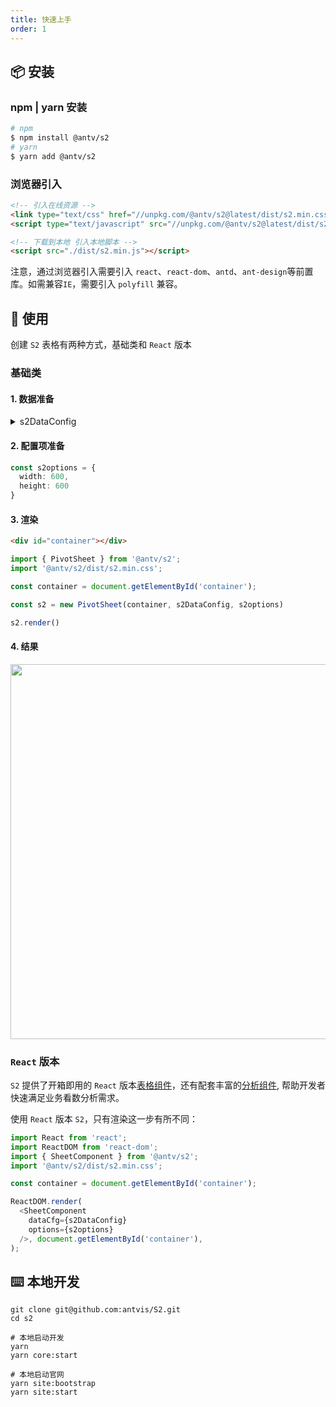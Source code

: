 ```yaml
---
title: 快速上手
order: 1
---
```

## 📦 安装

### npm | yarn 安装

```bash
# npm
$ npm install @antv/s2
# yarn
$ yarn add @antv/s2
```

### 浏览器引入

```html
<!-- 引入在线资源 -->
<link type="text/css" href="//unpkg.com/@antv/s2@latest/dist/s2.min.css">
<script type="text/javascript" src="//unpkg.com/@antv/s2@latest/dist/s2.min.js"></script>

<!-- 下载到本地 引入本地脚本 -->
<script src="./dist/s2.min.js"></script>
```

注意，通过浏览器引入需要引入 `react`、`react-dom`、`antd`、`ant-design`等前置库。如需兼容`IE`，需要引入 `polyfill` 兼容。

## 🔨 使用

创建 `S2` 表格有两种方式，基础类和 `React` 版本

### 基础类

#### 1. 数据准备

<details>
  <summary> s2DataConfig</summary>

```ts
const s2DataConfig = {
  fields: {
    rows: ['province', 'city'],
    columns: ['type'],
    values: ['price'],
  },
  data: [
    {
      province: "浙江",
      city: "杭州",
      type: "笔",
      price: "1",
    },
    {
      province: "浙江",
      city: "杭州",
      type: "纸张",
      price: "2",
    },
    {
      province: "浙江",
      city: "舟山",
      type: "笔",
      price: "17",
    },
    {
      province: "浙江",
      city: "舟山",
      type: "纸张",
      price: "6",
    },
    {
      province: "吉林",
      city: "丹东",
      type: "笔",
      price: "8",
    },
    {
      province: "吉林",
      city: "白山",
      type: "笔",
      price: "12",
    },
    {
      province: "吉林",
      city: "丹东",
      type: "纸张",
      price: "3",
    },
    {
      province: "吉林",
      city: "白山",
      type: "纸张",
      price: "25",
    },
    {
      province: "浙江",
      city: "杭州",
      type: "笔",
      cost: "0.5",
    },
    {
      province: "浙江",
      city: "杭州",
      type: "纸张",
      cost: "20",
    },
    {
      province: "浙江",
      city: "舟山",
      type: "笔",
      cost: "1.7",
    },
    {
      province: "浙江",
      city: "舟山",
      type: "纸张",
      cost: "0.12",
    },
    {
      province: "吉林",
      city: "丹东",
      type: "笔",
      cost: "10",
    },
    {
      province: "吉林",
      city: "白山",
      type: "笔",
      cost: "9",
    },
    {
      province: "吉林",
      city: "丹东",
      type: "纸张",
      cost: "3",
    },
    {
      province: "吉林",
      city: "白山",
      type: "纸张",
      cost: "1",
    }
  ]
};
```

</details>

#### 2. 配置项准备

```ts
const s2options = {
  width: 600,
  height: 600
}
```

#### 3. 渲染

```html
<div id="container"></div>
```

```ts
import { PivotSheet } from '@antv/s2';
import '@antv/s2/dist/s2.min.css';

const container = document.getElementById('container');

const s2 = new PivotSheet(container, s2DataConfig, s2options)

s2.render()
```

#### 4. 结果

<img src="https://gw.alipayobjects.com/mdn/rms_56cbb2/afts/img/A*Ln3cTY_Rk1cAAAAAAAAAAAAAARQnAQ" width="600" />

### `React` 版本

`S2` 提供了开箱即用的 `React` 版本[表格组件](/zh/examples/gallery#category-表格组件)，还有配套丰富的[分析组件](/zh/examples/gallery#category-Tooltip), 帮助开发者快速满足业务看数分析需求。

使用 `React` 版本 `S2`，只有渲染这一步有所不同：

```ts
import React from 'react';
import ReactDOM from 'react-dom';
import { SheetComponent } from '@antv/s2';
import '@antv/s2/dist/s2.min.css';

const container = document.getElementById('container');

ReactDOM.render(
  <SheetComponent
    dataCfg={s2DataConfig}
    options={s2options}
  />, document.getElementById('container'),
);

```

## ⌨️ 本地开发

```shell
git clone git@github.com:antvis/S2.git
cd s2

# 本地启动开发
yarn
yarn core:start

# 本地启动官网
yarn site:bootstrap
yarn site:start
```
